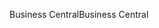 <span data-ttu-id="9ba7c-101">Business Central</span><span class="sxs-lookup"><span data-stu-id="9ba7c-101">Business Central</span></span>
